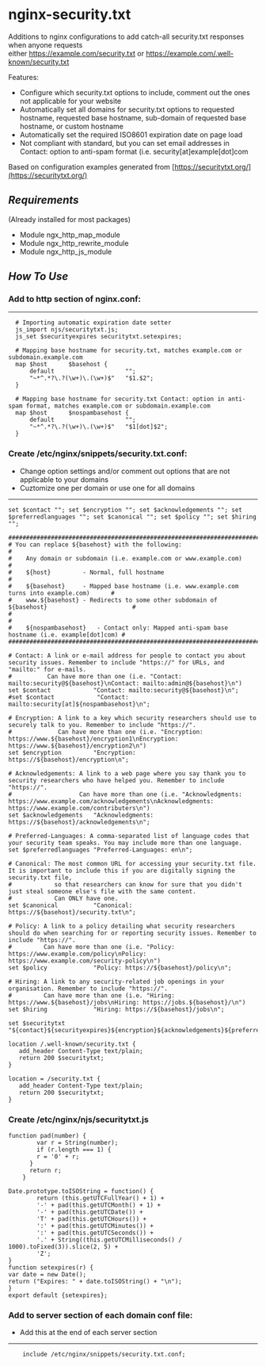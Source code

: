 # nginx-security.txt
Additions to nginx configurations to add catch-all security.txt responses when anyone requests  
either https://example.com/security.txt or https://example.com/.well-known/security.txt

Features:

* Configure which security.txt options to include, comment out the ones not applicable for your website
* Automatically set all domains for security.txt options to requested hostname, requested base hostname, sub-domain of requested base hostname, or custom hostname
* Automatically set the required ISO8601 expiration date on page load
* Not compliant with standard, but you can set email addresses in Contact: option to anti-spam format (i.e. security[at]example[dot]com

Based on configuration examples generated from [https://securitytxt.org/](https://securitytxt.org/)

## ***Requirements***
(Already installed for most packages)
* Module ngx_http_map_module
* Module ngx_http_rewrite_module
* Module ngx_http_js_module

## ***How To Use***

### Add to http section of nginx.conf:
---

```
  # Importing automatic expiration date setter
  js_import njs/securitytxt.js;
  js_set $securityexpires securitytxt.setexpires;

  # Mapping base hostname for security.txt, matches example.com or subdomain.example.com
  map $host      $basehost {
      default                    "";
      "~*^.*?\.?(\w+)\.(\w+)$"   "$1.$2";
  }

  # Mapping base hostname for security.txt Contact: option in anti-spam format, matches example.com or subdomain.example.com
  map $host      $nospambasehost {
      default                    "";
      "~*^.*?\.?(\w+)\.(\w+)$"   "$1[dot]$2";
  }
```

### Create /etc/nginx/snippets/security.txt.conf:
* Change option settings and/or comment out options that are not applicable to your domains
* Cuztomize one per domain or use one for all domains
---

```
set $contact ""; set $encryption ""; set $acknowledgements ""; set $preferredlanguages ""; set $canonical ""; set $policy ""; set $hiring "";

################################################################################################
# You can replace ${basehost} with the following:                                              #
#    Any domain or subdomain (i.e. example.com or www.example.com)                             #
#    ${host}         - Normal, full hostname                                                   #
#    ${basehost}     - Mapped base hostname (i.e. www.example.com turns into example.com)      #
#    www.${basehost} - Redirects to some other subdomain of ${basehost}                        #
#                                                                                              #
#    ${nospambasehost}   - Contact only: Mapped anti-spam base hostname (i.e. example[dot]com) #
################################################################################################

# Contact: A link or e-mail address for people to contact you about security issues. Remember to include "https://" for URLs, and "mailto:" for e-mails.
#          Can have more than one (i.e. "Contact: mailto:security@${basehost}\nContact: mailto:admin@${basehost}\n")
set $contact            "Contact: mailto:security@${basehost}\n";
#set $contact            "Contact: mailto:security[at]${nospambasehost}\n";

# Encryption: A link to a key which security researchers should use to securely talk to you. Remember to include "https://".
#             Can have more than one (i.e. "Encryption: https://www.${basehost}/encryption1\nEncryption: https://www.${basehost}/encryption2\n")
set $encryption         "Encryption: https://${basehost}/encryption\n";

# Acknowledgements: A link to a web page where you say thank you to security researchers who have helped you. Remember to include "https://".
#                   Can have more than one (i.e. "Acknowledgments: https://www.example.com/acknowledgements\nAcknowledgments: https://www.example.com/contributers\n")
set $acknowledgements   "Acknowledgments: https://${basehost}/acknowledgements\n";

# Preferred-Languages: A comma-separated list of language codes that your security team speaks. You may include more than one language.
set $preferredlanguages "Preferred-Languages: en\n";

# Canonical: The most common URL for accessing your security.txt file. It is important to include this if you are digitally signing the security.txt file,
#            so that researchers can know for sure that you didn't just steal someone else's file with the same content.
#            Can ONLY have one.
set $canonical          "Canonical: https://${basehost}/security.txt\n";

# Policy: A link to a policy detailing what security researchers should do when searching for or reporting security issues. Remember to include "https://".
#         Can have more than one (i.e. "Policy: https://www.example.com/policy\nPolicy: https://www.example.com/security-policy\n")
set $policy             "Policy: https://${basehost}/policy\n";

# Hiring: A link to any security-related job openings in your organisation. Remember to include "https://".
#         Can have more than one (i.e. "Hiring: https://www.${basehost}/jobs\nHiring: https://jobs.${basehost}/\n")
set $hiring             "Hiring: https://${basehost}/jobs\n";

set $securitytxt "${contact}${securityexpires}${encryption}${acknowledgements}${preferredlanguages}${canonical}${policy}${hiring}";

location /.well-known/security.txt {
   add_header Content-Type text/plain;
   return 200 $securitytxt;
}

location = /security.txt {
   add_header Content-Type text/plain;
   return 200 $securitytxt;
}
```

### Create /etc/nginx/njs/securitytxt.js
```JS
function pad(number) {
        var r = String(number);
        if (r.length === 1) {
        r = '0' + r;
      }
      return r;
    }

Date.prototype.toISOString = function() {
        return (this.getUTCFullYear() + 1) +
        '-' + pad(this.getUTCMonth() + 1) +
        '-' + pad(this.getUTCDate()) +
        'T' + pad(this.getUTCHours()) +
        ':' + pad(this.getUTCMinutes()) +
        ':' + pad(this.getUTCSeconds()) +
        '.' + String((this.getUTCMilliseconds() / 1000).toFixed(3)).slice(2, 5) +
        'Z';
}
function setexpires(r) {
var date = new Date();
return ("Expires: " + date.toISOString() + "\n");
}
export default {setexpires};
```

### Add to server section of each domain conf file:
* Add this at the end of each server section
---

```
    include /etc/nginx/snippets/security.txt.conf;
```
